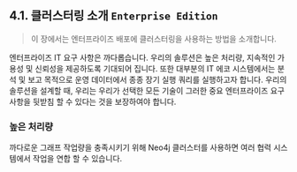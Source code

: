 ## 4.1. 클러스터링 소개 `Enterprise Edition`
> 이 장에서는 엔터프라이즈 배포에 클러스터링을 사용하는 방법을 소개합니다.

엔터프라이즈 IT 요구 사항은 까다롭습니다. 우리의 솔루션은 높은 처리량, 지속적인 가용성 및 신뢰성을 제공하도록 기대되어 집니다. 또한 대부분의 IT 에코 시스템에서는 분석 및 보고 목적으로 운영 데이터에서 종종 장기 실행 쿼리를 실행하고자 합니다. 우리의 솔루션을 설계할 때, 우리는 우리가 선택한 모든 기술이 그러한 중요 엔터프라이즈 요구 사항을 뒷받침 할 수 있다는 것을 보장하여야 합니다.

### 높은 처리량
까다로운 그래프 작업량을 충족시키기 위해 Neo4j 클러스터를 사용하면 여러 협력 시스템에서 작업을 연합 할 수 있습니다.
